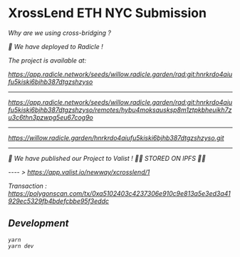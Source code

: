 # XrossLend ETH NYC Submission

<em> Why are we using cross-bridging ? <em> 


🍃 We have deployed to Radicle ! 

The project is available at:

https://app.radicle.network/seeds/willow.radicle.garden/rad:git:hnrkrdo4aiufu5kiski6bjhb387dtgzshzyso

------------------------------------------------------------------------------------------------------------------------------------------------
   https://app.radicle.network/seeds/willow.radicle.garden/rad:git:hnrkrdo4aiufu5kiski6bjhb387dtgzshzyso/remotes/hybu4moksausksp8m1ztpkbheuikh7zu3c6thn3pzwpg5eu67cog9o
   
------------------------------------------------------------------------------------------------------------------------------------------------
 
https://willow.radicle.garden/hnrkrdo4aiufu5kiski6bjhb387dtgzshzyso.git

------------------------------------------------------------------------------------------------------------------------------------------------

🍃 We have published our Project to Valist ! 🍃🍃 STORED ON IPFS 🍃🍃

---- > https://app.valist.io/newway/xcrosslend/1

Transaction : https://polygonscan.com/tx/0xa5102403c4237306e910c9e813a5e3ed3a41929ec5329fb4bdefcbbe95f3eddc


## Development

```
yarn
yarn dev
```
